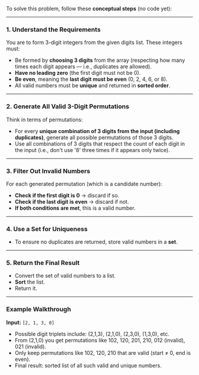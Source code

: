 To solve this problem, follow these **conceptual steps** (no code yet):

---

### **1. Understand the Requirements**

You are to form 3-digit integers from the given digits list. These integers must:

* Be formed by **choosing 3 digits** from the array (respecting how many times each digit appears — i.e., duplicates are allowed).
* **Have no leading zero** (the first digit must not be 0).
* **Be even**, meaning the **last digit must be even** (0, 2, 4, 6, or 8).
* All valid numbers must be **unique** and returned in **sorted order**.

---

### **2. Generate All Valid 3-Digit Permutations**

Think in terms of permutations:

* For every **unique combination of 3 digits from the input (including duplicates)**, generate all possible permutations of those 3 digits.
* Use all combinations of 3 digits that respect the count of each digit in the input (i.e., don't use '8' three times if it appears only twice).

---

### **3. Filter Out Invalid Numbers**

For each generated permutation (which is a candidate number):

* **Check if the first digit is 0** → discard if so.
* **Check if the last digit is even** → discard if not.
* **If both conditions are met**, this is a valid number.

---

### **4. Use a Set for Uniqueness**

* To ensure no duplicates are returned, store valid numbers in a **set**.

---

### **5. Return the Final Result**

* Convert the set of valid numbers to a list.
* **Sort** the list.
* Return it.

---

### Example Walkthrough

**Input:** `[2, 1, 3, 0]`

* Possible digit triplets include: (2,1,3), (2,1,0), (2,3,0), (1,3,0), etc.
* From (2,1,0) you get permutations like 102, 120, 201, 210, 012 (invalid), 021 (invalid).
* Only keep permutations like 102, 120, 210 that are valid (start ≠ 0, end is even).
* Final result: sorted list of all such valid and unique numbers.
